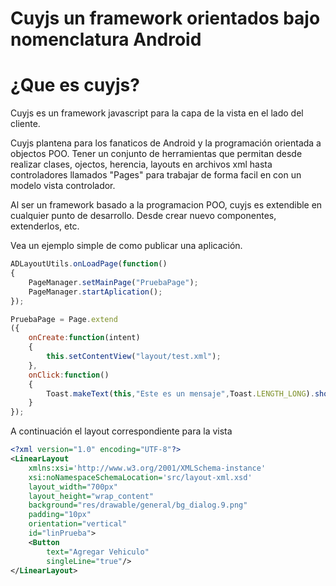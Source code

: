 # Cuyjs un framework orientados bajo nomenclatura Android

# ¿Que es cuyjs?

Cuyjs es un framework javascript para la capa de la vista en el lado del cliente.

Cuyjs plantena para los fanaticos de Android y la programación orientada a objectos POO. Tener un conjunto de herramientas que permitan desde realizar clases, ojectos, herencia, layouts en archivos xml hasta controladores llamados "Pages" para trabajar de forma facil en con un modelo vista controlador.

Al ser un framework basado a la programacion POO, cuyjs es extendible en cualquier punto de desarrollo. Desde crear nuevo componentes, extenderlos, etc.

Vea un ejemplo simple de como publicar una aplicación.

```javascript
ADLayoutUtils.onLoadPage(function()
{
    PageManager.setMainPage("PruebaPage");
    PageManager.startAplication();
});

PruebaPage = Page.extend
({
    onCreate:function(intent)
    {
        this.setContentView("layout/test.xml");
    },
    onClick:function()
    {
        Toast.makeText(this,"Este es un mensaje",Toast.LENGTH_LONG).show();
    }
});
```
A continuación el layout correspondiente para la vista
```xml
<?xml version="1.0" encoding="UTF-8"?>
<LinearLayout
    xmlns:xsi='http://www.w3.org/2001/XMLSchema-instance'
    xsi:noNamespaceSchemaLocation='src/layout-xml.xsd'
    layout_width="700px"
    layout_height="wrap_content"
    background="res/drawable/general/bg_dialog.9.png"
    padding="10px"
    orientation="vertical"
    id="linPrueba">
    <Button
        text="Agregar Vehiculo"
        singleLine="true"/>
</LinearLayout>
```
